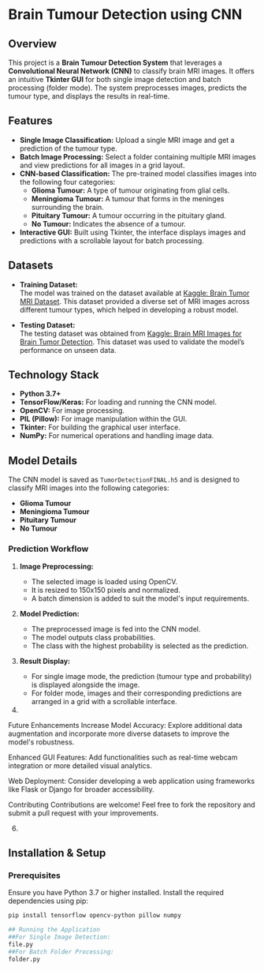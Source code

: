 # Brain Tumour Detection using CNN

## Overview
This project is a **Brain Tumour Detection System** that leverages a **Convolutional Neural Network (CNN)** to classify brain MRI images. It offers an intuitive **Tkinter GUI** for both single image detection and batch processing (folder mode). The system preprocesses images, predicts the tumour type, and displays the results in real-time.

## Features
- **Single Image Classification:** Upload a single MRI image and get a prediction of the tumour type.
- **Batch Image Processing:** Select a folder containing multiple MRI images and view predictions for all images in a grid layout.
- **CNN-based Classification:** The pre-trained model classifies images into the following four categories:
  - **Glioma Tumour:** A type of tumour originating from glial cells.
  - **Meningioma Tumour:** A tumour that forms in the meninges surrounding the brain.
  - **Pituitary Tumour:** A tumour occurring in the pituitary gland.
  - **No Tumour:** Indicates the absence of a tumour.
- **Interactive GUI:** Built using Tkinter, the interface displays images and predictions with a scrollable layout for batch processing.

## Datasets
- **Training Dataset:**  
  The model was trained on the dataset available at [Kaggle: Brain Tumor MRI Dataset](https://www.kaggle.com/datasets/masoudnickparvar/brain-tumor-mri-dataset). This dataset provided a diverse set of MRI images across different tumour types, which helped in developing a robust model.
  
- **Testing Dataset:**  
  The testing dataset was obtained from [Kaggle: Brain MRI Images for Brain Tumor Detection](https://www.kaggle.com/datasets/navoneel/brain-mri-images-for-brain-tumor-detection). This dataset was used to validate the model’s performance on unseen data.

## Technology Stack
- **Python 3.7+**
- **TensorFlow/Keras:** For loading and running the CNN model.
- **OpenCV:** For image processing.
- **PIL (Pillow):** For image manipulation within the GUI.
- **Tkinter:** For building the graphical user interface.
- **NumPy:** For numerical operations and handling image data.

## Model Details
The CNN model is saved as `TumorDetectionFINAL.h5` and is designed to classify MRI images into the following categories:
- **Glioma Tumour**
- **Meningioma Tumour**
- **Pituitary Tumour**
- **No Tumour**

### Prediction Workflow
1. **Image Preprocessing:**  
   - The selected image is loaded using OpenCV.
   - It is resized to 150x150 pixels and normalized.
   - A batch dimension is added to suit the model's input requirements.
   
2. **Model Prediction:**  
   - The preprocessed image is fed into the CNN model.
   - The model outputs class probabilities.
   - The class with the highest probability is selected as the prediction.
   
3. **Result Display:**  
   - For single image mode, the prediction (tumour type and probability) is displayed alongside the image.
   - For folder mode, images and their corresponding predictions are arranged in a grid with a scrollable interface.
  
4. 
Future Enhancements
Increase Model Accuracy:
Explore additional data augmentation and incorporate more diverse datasets to improve the model's robustness.

Enhanced GUI Features:
Add functionalities such as real-time webcam integration or more detailed visual analytics.

Web Deployment:
Consider developing a web application using frameworks like Flask or Django for broader accessibility.

Contributing
Contributions are welcome! Feel free to fork the repository and submit a pull request with your improvements.

6. 
## Installation & Setup
### Prerequisites
Ensure you have Python 3.7 or higher installed. Install the required dependencies using pip:
```bash
pip install tensorflow opencv-python pillow numpy

## Running the Application
##For Single Image Detection:
file.py
##For Batch Folder Processing:
folder.py


